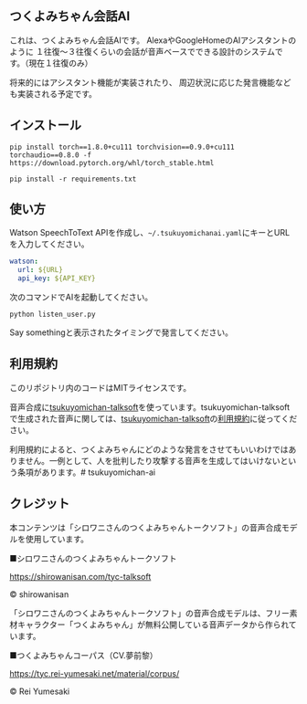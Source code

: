 ## つくよみちゃん会話AI
これは、つくよみちゃん会話AIです。
AlexaやGoogleHomeのAIアシスタントのように
１往復〜３往復くらいの会話が音声ベースでできる設計のシステムです。（現在１往復のみ）

将来的にはアシスタント機能が実装されたり、
周辺状況に応じた発言機能なども実装される予定です。

## インストール
```
pip install torch==1.8.0+cu111 torchvision==0.9.0+cu111 torchaudio==0.8.0 -f https://download.pytorch.org/whl/torch_stable.html

pip install -r requirements.txt
```

## 使い方
Watson SpeechToText APIを作成し、`~/.tsukuyomichanai.yaml`にキーとURLを入力してください。

```yaml
watson:
  url: ${URL}
  api_key: ${API_KEY}
```

次のコマンドでAIを起動してください。
```
python listen_user.py
```

Say somethingと表示されたタイミングで発言してください。

## 利用規約
このリポジトリ内のコードはMITライセンスです。

音声合成に[tsukuyomichan-talksoft](https://github.com/shirowanisan/tsukuyomichan-talksoft)を使っています。tsukuyomichan-talksoftで生成された音声に関しては、[tsukuyomichan-talksoft](https://github.com/shirowanisan/tsukuyomichan-talksoft)の[利用規約](https://shirowanisan.com/tyc-talksoft-terms)に従ってください。

利用規約によると、つくよみちゃんにどのような発言をさせてもいいわけではありません。一例として、人を批判したり攻撃する音声を生成してはいけないという条項があります。# tsukuyomichan-ai

## クレジット
本コンテンツは「シロワニさんのつくよみちゃんトークソフト」の音声合成モデルを使用しています。

■シロワニさんのつくよみちゃんトークソフト

https://shirowanisan.com/tyc-talksoft

© shirowanisan

「シロワニさんのつくよみちゃんトークソフト」の音声合成モデルは、フリー素材キャラクター「つくよみちゃん」が無料公開している音声データから作られています。

■つくよみちゃんコーパス（CV.夢前黎）

https://tyc.rei-yumesaki.net/material/corpus/

© Rei Yumesaki